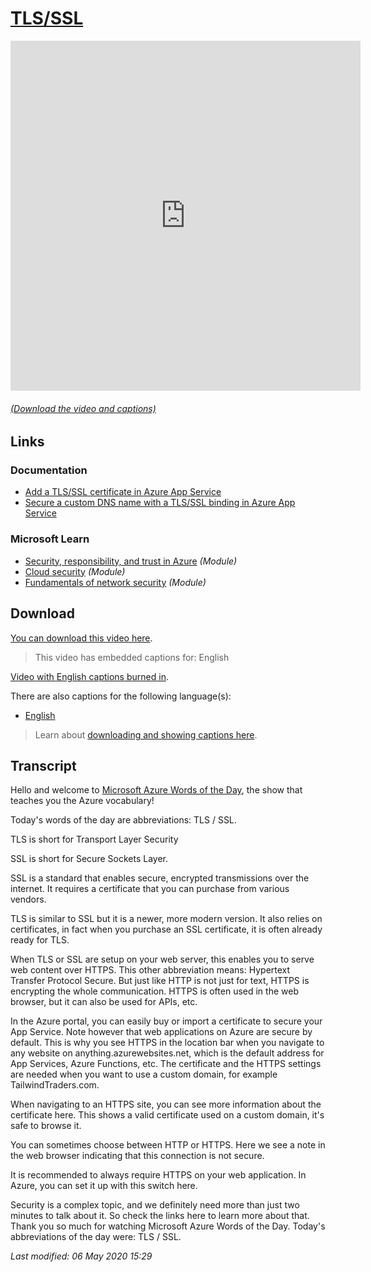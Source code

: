 # [TLS/SSL](/en/topic/tls-ssl)

<iframe width="560" height="560" src="https://www.youtube.com/embed/xJ_5BZoZ0mU" frameborder="0" allow="accelerometer; autoplay; encrypted-media; gyroscope; picture-in-picture" allowfullscreen></iframe>

###### [(Download the video and captions)](#download)

## Links

### Documentation

- [Add a TLS/SSL certificate in Azure App Service](http://gslb.ch/463)
- [Secure a custom DNS name with a TLS/SSL binding in Azure App Service](http://gslb.ch/464)

### Microsoft Learn

- [Security, responsibility, and trust in Azure](http://gslb.ch/459) *(Module)*
- [Cloud security](http://gslb.ch/465) *(Module)*
- [Fundamentals of network security](http://gslb.ch/460) *(Module)*

<a id="download"></a>

## Download

[You can download this video here](https://wordsoftheday.blob.core.windows.net/videos/tls-ssl.en.mp4).

> This video has embedded captions for: English

[Video with English captions burned in](https://wordsoftheday.blob.core.windows.net/videos/tls-ssl.en.en.burn.mp4).

There are also captions for the following language(s):

- [English](https://wordsoftheday.blob.core.windows.net/captions/tls-ssl.en.en.srt)

> Learn about [downloading and showing captions here](/en/captions).

## Transcript

Hello and welcome to [Microsoft Azure Words of the Day](/en), the show that teaches you the Azure vocabulary!

Today's words of the day are abbreviations: TLS / SSL.

TLS is short for Transport Layer Security

SSL is short for Secure Sockets Layer.

SSL is a standard that enables secure, encrypted transmissions over the internet. It requires a certificate that you can purchase from various vendors. 

TLS is similar to SSL but it is a newer, more modern version. It also relies on certificates, in fact when you purchase an SSL certificate, it is often already ready for TLS.

When TLS or SSL are setup on your web server, this enables you to serve web content over HTTPS. This other abbreviation means: Hypertext Transfer Protocol Secure. But just like HTTP is not just for text, HTTPS is encrypting the whole communication. HTTPS is often used in the web browser, but it can also be used for APIs, etc.

In the Azure portal, you can easily buy or import a certificate to secure your App Service. Note however that web applications on Azure are secure by default. This is why you see HTTPS in the location bar when you navigate to any website on anything.azurewebsites.net, which is the default address for App Services, Azure Functions, etc. The certificate and the HTTPS settings are needed when you want to use a custom domain, for example TailwindTraders.com.

When navigating to an HTTPS site, you can see more information about the certificate here. This shows a valid certificate used on a custom domain, it's safe to browse it.

You can sometimes choose between HTTP or HTTPS. Here we see a note in the web browser indicating that this connection is not secure.

It is recommended to always require HTTPS on your web application. In Azure, you can set it up with this switch here.

Security is a complex topic, and we definitely need more than just two minutes to talk about it. So check the links here to learn more about that. Thank you so much for watching Microsoft Azure Words of the Day. Today's abbreviations of the day were: TLS / SSL.

*Last modified: 06 May 2020 15:29*